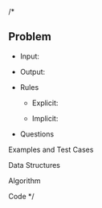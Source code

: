 /*

Problem
  -

  - Input: 
  - Output: 

  - Rules
    - Explicit:

    - Implicit:
      

  - Questions
    

Examples and Test Cases


Data Structures



Algorithm

Code
*/